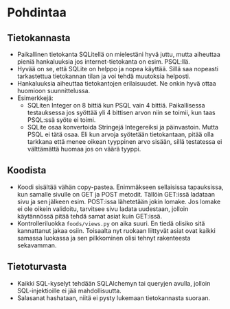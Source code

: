 # Pohdintaa

## Tietokannasta

- Paikallinen tietokanta SQLitellä on mielestäni hyvä juttu, mutta aiheuttaa pieniä hankaluuksia jos internet-tietokanta on esim. PSQL:llä.
- Hyvää on se, että SQLite on helppo ja nopea käyttää. Sillä saa nopeasti tarkastettua tietokannan tilan ja voi tehdä muutoksia helposti.
- Hankaluuksia aiheuttaa tietokantojen erilaisuudet. Ne onkin hyvä ottaa huomioon suunnittelussa.
- Esimerkkejä:
  - SQLiten Integer on 8 bittiä kun PSQL vain 4 bittiä. Paikallisessa testauksessa jos syöttää yli 4 bittisen arvon niin se toimii, kun taas PSQL:ssä syöte ei toimi.
  - SQLite osaa konvertoida Stringejä Integereiksi ja päinvastoin. Mutta PSQL ei tätä osaa. Eli kun arvoja syötetään tietokantaan, pitää olla tarkkana että menee oikean tyyppinen arvo sisään, sillä testatessa ei välttämättä huomaa jos on väärä tyyppi.

## Koodista

- Koodi sisältää vähän copy-pastea. Enimmäkseen sellaisissa tapauksissa, kun samalle sivulle on GET ja POST metodit. Tällöin GET:issä ladataan sivu ja sen jälkeen esim. POST:issa lähetetään jokin lomake. Jos lomake ei ole oikein validoitu, tarvitsee sivu ladata uudestaan, jolloin käytännössä pitää tehdä samat asiat kuin GET:issä.
- Kontrolleriluokka `foods/views.py` on aika suuri. En tiedä olisiko sitä kannattanut jakaa osiin. Toisaalta nyt ruokaan liittyvät asiat ovat kaikki samassa luokassa ja sen pilkkominen olisi tehnyt rakenteesta sekavamman.

## Tietoturvasta

- Kaikki SQL-kyselyt tehdään SQLAlchemyn tai queryjen avulla, jolloin SQL-injektioille ei jää mahdollisuutta.
- Salasanat hashataan, niitä ei pysty lukemaan tietokannasta suoraan.